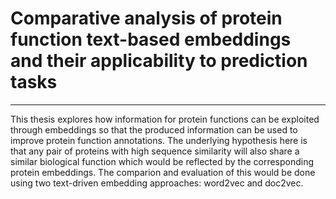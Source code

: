 # Comparative analysis of protein function text-based embeddings and their applicability to prediction tasks

----

This thesis explores how information for protein functions can be exploited through embeddings so that the produced information can be used to improve protein function annotations. The underlying hypothesis here is that any pair of proteins with high sequence similarity will also share a similar biological function which would be reflected by the corresponding protein embeddings. The comparion and evaluation of this would be done using two text-driven embedding approaches: word2vec and doc2vec.